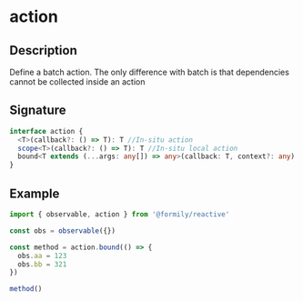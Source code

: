 # action

## Description

Define a batch action. The only difference with batch is that dependencies cannot be collected inside an action

## Signature

```ts
interface action {
  <T>(callback?: () => T): T //In-situ action
  scope<T>(callback?: () => T): T //In-situ local action
  bound<T extends (...args: any[]) => any>(callback: T, context?: any): T //High-level binding
}
```

## Example

```ts
import { observable, action } from '@formily/reactive'

const obs = observable({})

const method = action.bound(() => {
  obs.aa = 123
  obs.bb = 321
})

method()
```
